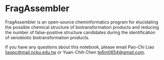 # FragAssembler
FragAssembler is an open-source cheminformatics program for elucidating the possible chemical structure of biotransformation products and reducing the number of false-positive structure candidates during the identification of xenobiotic biotransformation products.

If you have any questions about this notebook, please email Pao-Chi Liao liaopc@mail.ncku.edu.tw or Yuan-Chih Chen tp6m0654@gmail.com.
